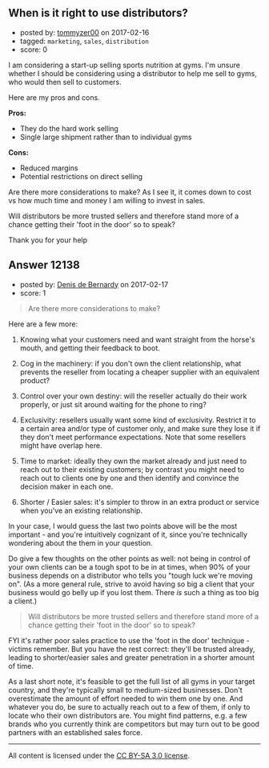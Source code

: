 ## When is it right to use distributors?

- posted by: [tommyzer00](https://stackexchange.com/users/7243999/tommyzer00) on 2017-02-16
- tagged: `marketing`, `sales`, `distribution`
- score: 0

I am considering a start-up selling sports nutrition at gyms. I'm unsure whether I should be considering using a distributor to help me sell to gyms, who would then sell to customers. 

Here are my pros and cons.

**Pros:**

 - They do the hard work selling
 - Single large shipment rather than to individual gyms

**Cons:**

 - Reduced margins
 - Potential restrictions on direct selling

Are there more considerations to make? As I see it, it comes down to cost vs how much time and money I am willing to invest in sales.

Will distributors be more trusted sellers and therefore stand more of a chance getting their 'foot in the door' so to speak?

Thank you for your help


## Answer 12138

- posted by: [Denis de Bernardy](https://stackexchange.com/users/182468/denis-de-bernardy) on 2017-02-17
- score: 1

> Are there more considerations to make?

Here are a few more:

1. Knowing what your customers need and want straight from the horse's mouth, and getting their feedback to boot.

2. Cog in the machinery: if you don't own the client relationship, what prevents the reseller from locating a cheaper supplier with an equivalent product?

3. Control over your own destiny: will the reseller actually do their work properly, or just sit around waiting for the phone to ring?

4. Exclusivity: resellers usually want some kind of exclusivity. Restrict it to a certain area and/or type of customer only, and make sure they lose it if they don't meet performance expectations. Note that some resellers might have overlap here.

4. Time to market: ideally they own the market already and just need to reach out to their existing customers; by contrast you might need to reach out to clients one by one and then identify and convince the decision maker in each one.

5. Shorter / Easier sales: it's simpler to throw in an extra product or service when you've an existing relationship.

In your case, I would guess the last two points above will be the most important - and you're intuitively cognizant of it, since you're technically wondering about the them in your question.

Do give a few thoughts on the other points as well: not being in control of your own clients can be a tough spot to be in at times, when 90% of your business depends on a distributor who tells you "tough luck we're moving on". (As a more general rule, strive to avoid having so big a client that your business would go belly up if you lost them. There _is_ such a thing as too big a client.)

> Will distributors be more trusted sellers and therefore stand more of a chance getting their 'foot in the door' so to speak?

FYI it's rather poor sales practice to use the 'foot in the door' technique - victims remember. But you have the rest correct: they'll be trusted already, leading to shorter/easier sales and greater penetration in a shorter amount of time.

As a last short note, it's feasible to get the full list of all gyms in your target country, and they're typically small to medium-sized businesses. Don't overestimate the amount of effort needed to win them one by one. And whatever you do, be sure to actually reach out to a few of them, if only to locate who their own distributors are. You might find patterns, e.g. a few brands who you currently think are competitors but may turn out to be good partners with an established sales force.



---

All content is licensed under the [CC BY-SA 3.0 license](https://creativecommons.org/licenses/by-sa/3.0/).
